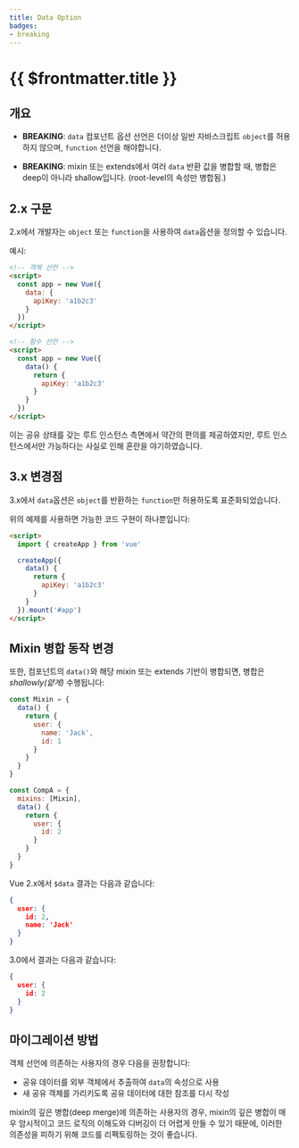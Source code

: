 ```yaml
---
title: Data Option
badges:
- breaking
---
```


# {{ $frontmatter.title }} <migrationbadges badges="$frontmatter.badges"></migrationbadges>

## 개요

- **BREAKING**: `data` 컴포넌트 옵션 선언은 더이상 일반 자바스크립트 `object`를 허용하지 않으며, `function` 선언을 해야합니다.

- **BREAKING**: mixin 또는 extends에서 여러 `data` 반환 값을 병합할 때, 병합은 deep이 아니라 shallow입니다. (root-level의 속성만 병합됨.)

## 2.x 구문

2.x에서 개발자는 `object` 또는 `function`을 사용하여 `data`옵션을 정의할 수 있습니다.

예시:

```html
<!-- 객체 선언 -->
<script>
  const app = new Vue({
    data: {
      apiKey: 'a1b2c3'
    }
  })
</script>

<!-- 함수 선언 -->
<script>
  const app = new Vue({
    data() {
      return {
        apiKey: 'a1b2c3'
      }
    }
  })
</script>
```

이는 공유 상태를 갖는 루트 인스턴스 측면에서 약간의 편의를 제공하였지만, 루트 인스턴스에서만 가능하다는 사실로 인해 혼란을 야기하였습니다.

## 3.x 변경점

3.x에서 `data`옵션은 `object`를 반환하는 `function`만 허용하도록 표준화되었습니다.

위의 예제를 사용하면 가능한 코드 구현이 하나뿐입니다:

```html
<script>
  import { createApp } from 'vue'

  createApp({
    data() {
      return {
        apiKey: 'a1b2c3'
      }
    }
  }).mount('#app')
</script>
```

## Mixin 병합 동작 변경

또한, 컴포넌트의 `data()`와 해당 mixin 또는 extends 기반이 병합되면, 병합은 *shallowly(얕게)* 수행됩니다:

```js
const Mixin = {
  data() {
    return {
      user: {
        name: 'Jack',
        id: 1
      }
    }
  }
}

const CompA = {
  mixins: [Mixin],
  data() {
    return {
      user: {
        id: 2
      }
    }
  }
}
```

Vue 2.x에서 `$data` 결과는 다음과 같습니다:

```json
{
  user: {
    id: 2,
    name: 'Jack'
  }
}
```

3.0에서 결과는 다음과 같습니다:

```json
{
  user: {
    id: 2
  }
}
```

## 마이그레이션 방법

객체 선언에 의존하는 사용자의 경우 다음을 권장합니다:

- 공유 데이터를 외부 객체에서 추출하여 `data`의 속성으로 사용
- 새 공유 객체를 가리키도록 공유 데이터에 대한 참조를 다시 작성

mixin의 깊은 병합(deep merge)에 의존하는 사용자의 경우, mixin의 깊은 병합이 매우 암시적이고 코드 로직의 이해도와 디버깅이 더 어렵게 만들 수 있기 때문에, 이러한 의존성을 피하기 위해 코드를 리펙토링하는 것이 좋습니다.
